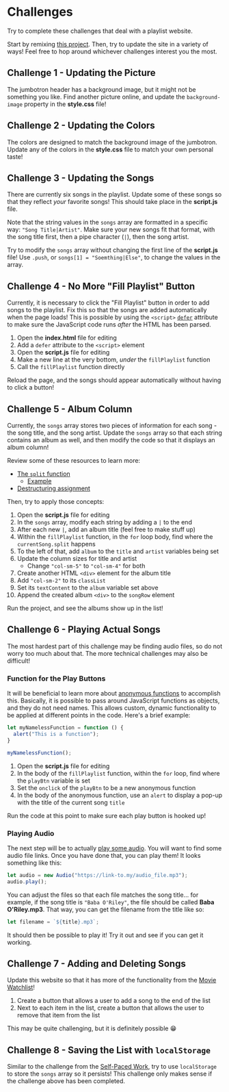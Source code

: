 # Challenges
Try to complete these challenges that deal with a playlist website.

Start by remixing [this project](https://glitch.com/edit/#!/the-best-songs). Then, try to update the site in a variety of ways! Feel free to hop around whichever challenges interest you the most.

## Challenge 1 - Updating the Picture
The jumbotron header has a background image, but it might not be something you like. Find another picture online, and update the `background-image` property in the **style.css** file!

## Challenge 2 - Updating the Colors
The colors are designed to match the background image of the jumbotron. Update any of the colors in the **style.css** file to match your own personal taste!

## Challenge 3 - Updating the Songs
There are currently six songs in the playlist. Update some of these songs so that they reflect _your_ favorite songs! This should take place in the **script.js** file.

Note that the string values in the `songs` array are formatted in a specific way: `"Song Title|Artist"`. Make sure your new songs fit that format, with the song title first, then a pipe character (`|`), then the song artist.

Try to modify the `songs` array without changing the first line of the **script.js** file! Use `.push`, or `songs[1] = "Soemthing|Else"`, to change the values in the array.

## Challenge 4 - No More "Fill Playlist" Button
Currently, it is necessary to click the "Fill Playlist" button in order to add songs to the playlist. Fix this so that the songs are added automatically when the page loads! This is possible by using the `<script>` [`defer`](https://www.w3schools.com/tags/att_script_defer.asp) attribute to make sure the JavaScript code runs _after_ the HTML has been parsed. 

1. Open the **index.html** file for editing
1. Add a `defer` attribute to the `<script>` element
1. Open the **script.js** file for editing
1. Make a new line at the very bottom, _under_ the `fillPlaylist` function
1. Call the `fillPlaylist` function directly

Reload the page, and the songs should appear automatically without having to click a button!

## Challenge 5 - Album Column
Currently, the `songs` array stores two pieces of information for each song - the song title, and the song artist. Update the `songs` array so that each string contains an album as well, and then modify the code so that it displays an album column!

Review some of these resources to learn more:

- [The `split` function](https://www.w3schools.com/jsref/jsref_split.asp)
    - [Example](https://www.w3schools.com/jsref/tryit.asp?filename=tryjsref_split)
- [Destructuring assignment](https://developer.mozilla.org/en-US/docs/Web/JavaScript/Reference/Operators/Destructuring_assignment)

Then, try to apply those concepts:

1. Open the **script.js** file for editing
1. In the `songs` array, modify each string by adding a `|` to the end
1. After each new `|`, add an album title (feel free to make stuff up)
1. Within the `fillPlaylist` function, in the `for` loop body, find where the `currentSong.split` happens
1. To the left of that, add `album` to the `title` and `artist` variables being set
1. Update the column sizes for title and artist
    - Change `"col-sm-5"` to `"col-sm-4"` for both
1. Create another HTML `<div>` element for the album title
1. Add `"col-sm-2"` to its `classList`
1. Set its `textContent` to the `album` variable set above
1. Append the created album `<div>` to the `songRow` element

Run the project, and see the albums show up in the list!

## Challenge 6 - Playing Actual Songs
The most hardest part of this challenge may be finding audio files, so do not worry too much about that. The more technical challenges may also be difficult!

### Function for the Play Buttons
It will be beneficial to learn more about [anonymous functions](https://www.javatpoint.com/javascript-anonymous-functions) to accomplish this. Basically, it is possible to pass around JavaScript functions as objects, and they do not need names. This allows custom, dynamic functionality to be applied at different points in the code. Here's a brief example:

```js
let myNamelessFunction = function () {
  alert("This is a function");
}

myNamelessFunction();
```

1. Open the **script.js** file for editing
1. In the body of the `fillPlaylist` function, within the `for` loop, find where the `playBtn` variable is set
1. Set the `onclick` of the `playBtn` to be a new anonymous function
1. In the body of the anonymous function, use an `alert` to display a pop-up with the title of the current song `title`

Run the code at this point to make sure each play button is hooked up!

### Playing Audio
The next step will be to actually [play some audio](https://stackoverflow.com/a/18628124). You will want to find some audio file links. Once you have done that, you can play them! It looks something like this:

```js
let audio = new Audio("https://link-to.my/audio_file.mp3");
audio.play();
```

You can adjust the files so that each file matches the song title... for example, if the song title is `"Baba O'Riley"`, the file should be called **Baba O'Riley.mp3**. That way, you can get the filename from the title like so:

```js
let filename = `${title}.mp3`;
```

It should then be possible to play it! Try it out and see if you can get it working.

## Challenge 7 - Adding and Deleting Songs
Update this website so that it has more of the functionality from the [Movie Watchlist](WatchlistCodeAlong.md)!

1. Create a button that allows a user to add a song to the end of the list
1. Next to each item in the list, create a button that allows the user to remove that item from the list

This may be quite challenging, but it is definitely possible 😁

## Challenge 8 - Saving the List with `localStorage`
Similar to the challenge from the [Self-Paced Work](SelfPacedWork.md), try to use `localStorage` to store the `songs` array so it persists! This challenge only makes sense if the challenge above has been completed.
